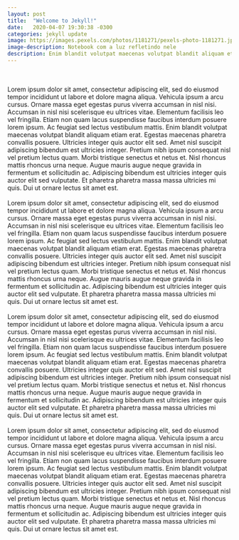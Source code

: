 ```yaml
---
layout: post
title:  "Welcome to Jekyll!"
date:   2020-04-07 19:30:38 -0300
categories: jekyll update
image: https://images.pexels.com/photos/1181271/pexels-photo-1181271.jpeg?auto=compress&cs=tinysrgb&dpr=3&h=750&w=1260
image-description: Notebook com a luz refletindo nele
description: Enim blandit volutpat maecenas volutpat blandit aliquam etiam erat. Egestas maecenas pharetra convallis posuere. Ultricies integer quis auctor elit sed. Amet nisl suscipit adipiscing bibendum est ultricies integer. Pretium nibh ipsum consequat nisl vel pretium lectus quam. Morbi tristique senectus et netus et. Et pharetra pharetra massa massa ultricies mi quis. Dui ut ornare lectus sit amet est.
---
```

\
\
Lorem ipsum dolor sit amet, consectetur adipiscing elit, sed do eiusmod tempor incididunt ut labore et dolore magna aliqua. Vehicula ipsum a arcu cursus. Ornare massa eget egestas purus viverra accumsan in nisl nisi. Accumsan in nisl nisi scelerisque eu ultrices vitae. Elementum facilisis leo vel fringilla. Etiam non quam lacus suspendisse faucibus interdum posuere lorem ipsum. Ac feugiat sed lectus vestibulum mattis. Enim blandit volutpat maecenas volutpat blandit aliquam etiam erat. Egestas maecenas pharetra convallis posuere. Ultricies integer quis auctor elit sed. Amet nisl suscipit adipiscing bibendum est ultricies integer. Pretium nibh ipsum consequat nisl vel pretium lectus quam. Morbi tristique senectus et netus et. Nisl rhoncus mattis rhoncus urna neque. Augue mauris augue neque gravida in fermentum et sollicitudin ac. Adipiscing bibendum est ultricies integer quis auctor elit sed vulputate. Et pharetra pharetra massa massa ultricies mi quis. Dui ut ornare lectus sit amet est.
\
\
Lorem ipsum dolor sit amet, consectetur adipiscing elit, sed do eiusmod tempor incididunt ut labore et dolore magna aliqua. Vehicula ipsum a arcu cursus. Ornare massa eget egestas purus viverra accumsan in nisl nisi. Accumsan in nisl nisi scelerisque eu ultrices vitae. Elementum facilisis leo vel fringilla. Etiam non quam lacus suspendisse faucibus interdum posuere lorem ipsum. Ac feugiat sed lectus vestibulum mattis. Enim blandit volutpat maecenas volutpat blandit aliquam etiam erat. Egestas maecenas pharetra convallis posuere. Ultricies integer quis auctor elit sed. Amet nisl suscipit adipiscing bibendum est ultricies integer. Pretium nibh ipsum consequat nisl vel pretium lectus quam. Morbi tristique senectus et netus et. Nisl rhoncus mattis rhoncus urna neque. Augue mauris augue neque gravida in fermentum et sollicitudin ac. Adipiscing bibendum est ultricies integer quis auctor elit sed vulputate. Et pharetra pharetra massa massa ultricies mi quis. Dui ut ornare lectus sit amet est.
\
\
Lorem ipsum dolor sit amet, consectetur adipiscing elit, sed do eiusmod tempor incididunt ut labore et dolore magna aliqua. Vehicula ipsum a arcu cursus. Ornare massa eget egestas purus viverra accumsan in nisl nisi. Accumsan in nisl nisi scelerisque eu ultrices vitae. Elementum facilisis leo vel fringilla. Etiam non quam lacus suspendisse faucibus interdum posuere lorem ipsum. Ac feugiat sed lectus vestibulum mattis. Enim blandit volutpat maecenas volutpat blandit aliquam etiam erat. Egestas maecenas pharetra convallis posuere. Ultricies integer quis auctor elit sed. Amet nisl suscipit adipiscing bibendum est ultricies integer. Pretium nibh ipsum consequat nisl vel pretium lectus quam. Morbi tristique senectus et netus et. Nisl rhoncus mattis rhoncus urna neque. Augue mauris augue neque gravida in fermentum et sollicitudin ac. Adipiscing bibendum est ultricies integer quis auctor elit sed vulputate. Et pharetra pharetra massa massa ultricies mi quis. Dui ut ornare lectus sit amet est.
\
\
Lorem ipsum dolor sit amet, consectetur adipiscing elit, sed do eiusmod tempor incididunt ut labore et dolore magna aliqua. Vehicula ipsum a arcu cursus. Ornare massa eget egestas purus viverra accumsan in nisl nisi. Accumsan in nisl nisi scelerisque eu ultrices vitae. Elementum facilisis leo vel fringilla. Etiam non quam lacus suspendisse faucibus interdum posuere lorem ipsum. Ac feugiat sed lectus vestibulum mattis. Enim blandit volutpat maecenas volutpat blandit aliquam etiam erat. Egestas maecenas pharetra convallis posuere. Ultricies integer quis auctor elit sed. Amet nisl suscipit adipiscing bibendum est ultricies integer. Pretium nibh ipsum consequat nisl vel pretium lectus quam. Morbi tristique senectus et netus et. Nisl rhoncus mattis rhoncus urna neque. Augue mauris augue neque gravida in fermentum et sollicitudin ac. Adipiscing bibendum est ultricies integer quis auctor elit sed vulputate. Et pharetra pharetra massa massa ultricies mi quis. Dui ut ornare lectus sit amet est.